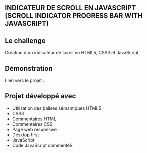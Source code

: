 ## INDICATEUR DE SCROLL EN JAVASCRIPT (SCROLL INDICATOR PROGRESS BAR WITH JAVASCRIPT)

## Le challenge

Création d'un indicateur de scroll en HTML5, CSS3 et JavaScript.

## Démonstration

Lien vers le projet :

## Projet développé avec

- Utilisation des balises sémantiques HTML5
- CSS3
- Commentaires HTML
- Commentaires CSS
- Page web responsive
- Desktop first
- JavaScript
- Code JavaScript commentéS

